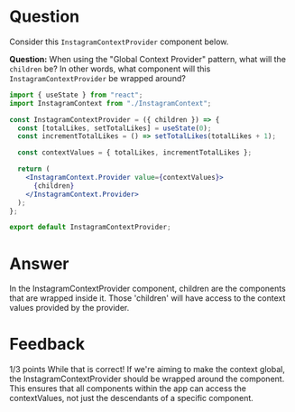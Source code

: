 # Question

Consider this `InstagramContextProvider` component below.

**Question:** When using the "Global Context Provider" pattern, what will the `children` be? In other words, what component will this `InstagramContextProvider` be wrapped around?

```jsx
import { useState } from "react";
import InstagramContext from "./InstagramContext";

const InstagramContextProvider = ({ children }) => {
  const [totalLikes, setTotalLikes] = useState(0);
  const incrementTotalLikes = () => setTotalLikes(totalLikes + 1);

  const contextValues = { totalLikes, incrementTotalLikes };

  return (
    <InstagramContext.Provider value={contextValues}>
      {children}
    </InstagramContext.Provider>
  );
};

export default InstagramContextProvider;
```


# Answer

In the InstagramContextProvider component, children are the components that are wrapped inside it. Those 'children' will have access to the context values provided by the provider.

# Feedback

1/3 points
While that is correct! If we're aiming to make the context global, the InstagramContextProvider should be wrapped around the <App /> component. This ensures that all components within the app can access the contextValues, not just the descendants of a specific component. 